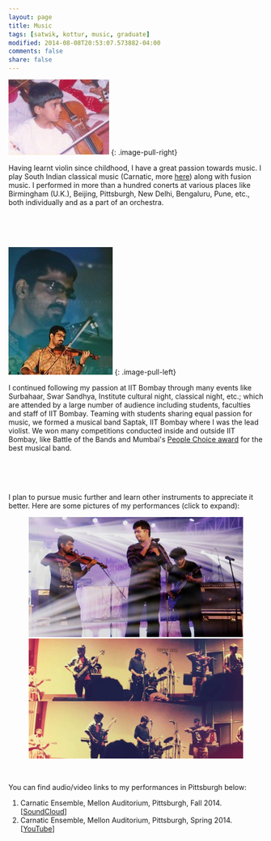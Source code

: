 ```yaml
---
layout: page
title: Music
tags: [satwik, kottur, music, graduate]
modified: 2014-08-08T20:53:07.573882-04:00
comments: false
share: false
---
```


![Childhood concert](/images/music-2.jpg)
{: .image-pull-right}

Having learnt violin since childhood, I have a great passion towards music.
I play South Indian classical music (Carnatic,  more [here](https://en.wikipedia.org/wiki/Carnatic_music)) along with fusion music. 
I performed in more than a hundred conerts at various places like Birmingham (U.K.), Beijing, Pittsburgh, New Delhi, Bengaluru, Pune, etc., both individually and as a part of an orchestra. 

<div style="margin-bottom:80px"></div>

![Saptak concert](/images/music-3.jpg)
{: .image-pull-left}

I continued following my passion at IIT Bombay through many events like Surbahaar, Swar Sandhya, Institute cultural night, classical night, etc.; which are attended by a large number of audience including students, faculties and staff of IIT Bombay. Teaming with students sharing equal passion for music, we formed a musical band Saptak, IIT Bombay where I was the lead violist. We won many competitions conducted inside and outside IIT Bombay, like Battle of the Bands and Mumbai's [People Choice award](http://nh7.in/indiecision/2013/05/02/vote-for-the-peoples-choice-bandstand-band/) for the best musical band.

<div style="margin-bottom:80px"></div>
I plan to pursue music further and learn other instruments to appreciate it better.  
Here are some pictures of my performances (click to expand):
<figure class="half">
    <a href="/images/music-1.jpg"><img src="/images/music-1.jpg"></a>
    <a href="/images/music-4.jpg"><img src="/images/music-4.jpg"></a>
</figure><br/>

You can find audio/video links to my performances in Pittsburgh below:  

1. Carnatic Ensemble, Mellon Auditorium, Pittsburgh, Fall 2014. [[SoundCloud](https://soundcloud.com/satwik-kottur/vatapi-hamsadhwani-violin-cmu)]
1. Carnatic Ensemble, Mellon Auditorium, Pittsburgh, Spring 2014. [[YouTube](https://youtu.be/MKUKtMwCccQ)]
